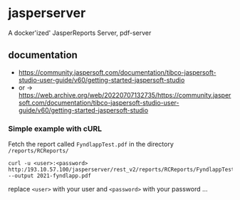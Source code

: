 # jasperserver
A docker'ized' JasperReports Server, pdf-server


## documentation
- https://community.jaspersoft.com/documentation/tibco-jaspersoft-studio-user-guide/v60/getting-started-jaspersoft-studio 
- or -> https://web.archive.org/web/20220707132735/https://community.jaspersoft.com/documentation/tibco-jaspersoft-studio-user-guide/v60/getting-started-jaspersoft-studio 

### Simple example with cURL
Fetch the report called `FyndlappTest.pdf` in the directory `/reports/RCReports/`

```
curl -u <user>:<password> http:/193.10.57.100/jasperserver/rest_v2/reports/RCReports/FyndlappTest.pdf --output 2021-fyndlapp.pdf
``` 
replace ```<user>``` with your user and ```<password>``` with your password ...

